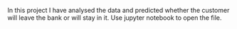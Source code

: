 In this project I have analysed the data and predicted whether the customer will leave the bank or will stay in it.
Use jupyter notebook to open the file.
